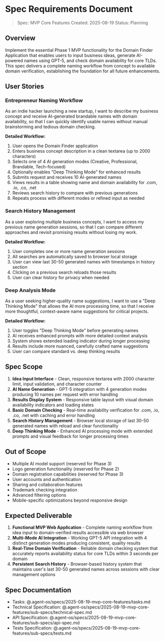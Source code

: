 # Spec Requirements Document

> Spec: MVP Core Features
> Created: 2025-08-19
> Status: Planning

## Overview

Implement the essential Phase 1 MVP functionality for the Domain Finder Application that enables users to input business ideas, generate AI-powered names using GPT-5, and check domain availability for core TLDs. This spec delivers a complete naming workflow from concept to available domain verification, establishing the foundation for all future enhancements.

## User Stories

### Entrepreneur Naming Workflow

As an indie hacker launching a new startup, I want to describe my business concept and receive AI-generated brandable names with domain availability, so that I can quickly identify usable names without manual brainstorming and tedious domain checking.

**Detailed Workflow:**
1. User opens the Domain Finder application
2. Enters business concept description in a clean textarea (up to 2000 characters)
3. Selects one of 4 AI generation modes (Creative, Professional, Brandable, Tech-focused)
4. Optionally enables "Deep Thinking Mode" for enhanced results
5. Submits request and receives 10 AI-generated names
6. Views results in a table showing name and domain availability for .com, .io, .co, .net
7. Reviews search history to compare with previous generations
8. Repeats process with different modes or refined input as needed

### Search History Management

As a user exploring multiple business concepts, I want to access my previous name generation sessions, so that I can compare different approaches and revisit promising results without losing my work.

**Detailed Workflow:**
1. User completes one or more name generation sessions
2. All searches are automatically saved to browser local storage
3. User can view last 30-50 generated names with timestamps in history section
4. Clicking on a previous search reloads those results
5. User can clear history for privacy when needed

### Deep Analysis Mode

As a user seeking higher-quality name suggestions, I want to use a "Deep Thinking Mode" that allows the AI more processing time, so that I receive more thoughtful, context-aware name suggestions for critical projects.

**Detailed Workflow:**
1. User toggles "Deep Thinking Mode" before generating names
2. AI receives enhanced prompts with more detailed context analysis
3. System shows extended loading indicator during longer processing
4. Results include more nuanced, carefully crafted name suggestions
5. User can compare standard vs. deep thinking results

## Spec Scope

1. **Idea Input Interface** - Clean, responsive textarea with 2000 character limit, input validation, and character counter
2. **AI Name Generation** - GPT-5 integration with 4 generation modes producing 10 names per request with error handling
3. **Results Display System** - Responsive table layout with visual domain availability indicators and loading states
4. **Basic Domain Checking** - Real-time availability verification for .com, .io, .co, .net with caching and error handling
5. **Search History Management** - Browser local storage of last 30-50 generated names with reload and clear functionality
6. **Deep Thinking Mode** - Enhanced AI processing mode with extended prompts and visual feedback for longer processing times

## Out of Scope

- Multiple AI model support (reserved for Phase 3)
- Logo generation functionality (reserved for Phase 2)
- Domain registration capabilities (reserved for Phase 3)
- User accounts and authentication
- Sharing and collaboration features
- Trademark checking integration
- Advanced filtering options
- Mobile-specific optimizations beyond responsive design

## Expected Deliverable

1. **Functional MVP Web Application** - Complete naming workflow from idea input to domain-verified results accessible via web browser
2. **Multi-Mode AI Integration** - Working GPT-5 API integration with 4 distinct generation modes producing consistent, quality results
3. **Real-Time Domain Verification** - Reliable domain checking system that accurately reports availability status for core TLDs within 3 seconds per domain
4. **Persistent Search History** - Browser-based history system that maintains user's last 30-50 generated names across sessions with clear management options

## Spec Documentation

- Tasks: @.agent-os/specs/2025-08-19-mvp-core-features/tasks.md
- Technical Specification: @.agent-os/specs/2025-08-19-mvp-core-features/sub-specs/technical-spec.md
- API Specification: @.agent-os/specs/2025-08-19-mvp-core-features/sub-specs/api-spec.md
- Tests Specification: @.agent-os/specs/2025-08-19-mvp-core-features/sub-specs/tests.md